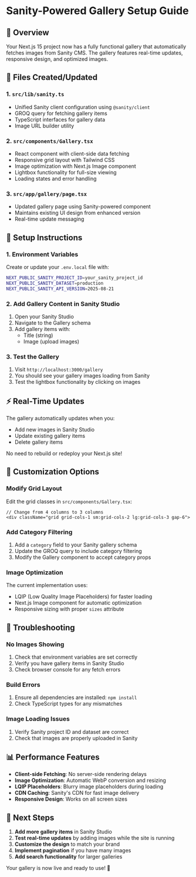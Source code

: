 # Sanity-Powered Gallery Setup Guide

## 🎯 Overview

Your Next.js 15 project now has a fully functional gallery that automatically fetches images from Sanity CMS. The gallery features real-time updates, responsive design, and optimized images.

## 📁 Files Created/Updated

### 1. `src/lib/sanity.ts`
- Unified Sanity client configuration using `@sanity/client`
- GROQ query for fetching gallery items
- TypeScript interfaces for gallery data
- Image URL builder utility

### 2. `src/components/Gallery.tsx`
- React component with client-side data fetching
- Responsive grid layout with Tailwind CSS
- Image optimization with Next.js Image component
- Lightbox functionality for full-size viewing
- Loading states and error handling

### 3. `src/app/gallery/page.tsx`
- Updated gallery page using Sanity-powered component
- Maintains existing UI design from enhanced version
- Real-time update messaging

## 🔧 Setup Instructions

### 1. Environment Variables
Create or update your `.env.local` file with:

```bash
NEXT_PUBLIC_SANITY_PROJECT_ID=your_sanity_project_id
NEXT_PUBLIC_SANITY_DATASET=production
NEXT_PUBLIC_SANITY_API_VERSION=2025-08-21
```

### 2. Add Gallery Content in Sanity Studio
1. Open your Sanity Studio
2. Navigate to the Gallery schema
3. Add gallery items with:
   - Title (string)
   - Image (upload images)

### 3. Test the Gallery
1. Visit `http://localhost:3000/gallery`
2. You should see your gallery images loading from Sanity
3. Test the lightbox functionality by clicking on images

## ⚡ Real-Time Updates

The gallery automatically updates when you:
- Add new images in Sanity Studio
- Update existing gallery items
- Delete gallery items

No need to rebuild or redeploy your Next.js site!

## 🎨 Customization Options

### Modify Grid Layout
Edit the grid classes in `src/components/Gallery.tsx`:
```tsx
// Change from 4 columns to 3 columns
<div className="grid grid-cols-1 sm:grid-cols-2 lg:grid-cols-3 gap-6">
```

### Add Category Filtering
1. Add a `category` field to your Sanity gallery schema
2. Update the GROQ query to include category filtering
3. Modify the Gallery component to accept category props

### Image Optimization
The current implementation uses:
- LQIP (Low Quality Image Placeholders) for faster loading
- Next.js Image component for automatic optimization
- Responsive sizing with proper `sizes` attribute

## 🐛 Troubleshooting

### No Images Showing
1. Check that environment variables are set correctly
2. Verify you have gallery items in Sanity Studio
3. Check browser console for any fetch errors

### Build Errors
1. Ensure all dependencies are installed: `npm install`
2. Check TypeScript types for any mismatches

### Image Loading Issues
1. Verify Sanity project ID and dataset are correct
2. Check that images are properly uploaded in Sanity

## 📊 Performance Features

- **Client-side Fetching**: No server-side rendering delays
- **Image Optimization**: Automatic WebP conversion and resizing
- **LQIP Placeholders**: Blurry image placeholders during loading
- **CDN Caching**: Sanity's CDN for fast image delivery
- **Responsive Design**: Works on all screen sizes

## 🚀 Next Steps

1. **Add more gallery items** in Sanity Studio
2. **Test real-time updates** by adding images while the site is running
3. **Customize the design** to match your brand
4. **Implement pagination** if you have many images
5. **Add search functionality** for larger galleries

Your gallery is now live and ready to use! 🎉
